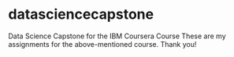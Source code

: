 # datasciencecapstone
Data Science Capstone for the IBM Coursera Course
These are my assignments for the above-mentioned course. Thank you!
